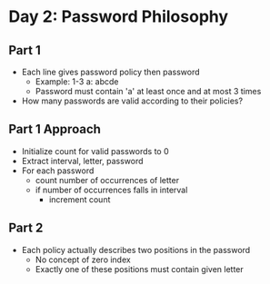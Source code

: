 # Day 2: Password Philosophy

## Part 1

- Each line gives password policy then password
    - Example: 1-3 a: abcde
    - Password must contain 'a' at least once and at most 3 times 
- How many passwords are valid according to their policies?

## Part 1 Approach

- Initialize count for valid passwords to 0
- Extract interval, letter, password
- For each password
    - count number of occurrences of letter
    - if number of occurrences falls in interval
        - increment count

## Part 2 

- Each policy actually describes two positions in the password
    - No concept of zero index
    - Exactly one of these positions must contain given letter
